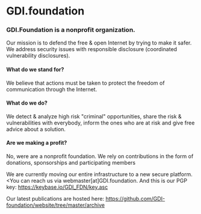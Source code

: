 # GDI.foundation

### GDI.Foundation is a nonprofit organization. 
Our mission is to defend the free & open Internet by trying to make it safer.
We address security issues with responsible disclosure (coordinated vulnerability disclosures).

#### What do we stand for?
We believe that actions must be taken to protect the freedom of communication through the Internet.

#### What do we do?
We detect & analyze high risk "criminal" opportunities, share the risk & vulnerabilities with everybody, inform the ones who are at risk and give free advice about a solution.

#### Are we making a profit?
No, were are a nonprofit foundation. We rely on contributions in the form of donations, sponsorships and participating members


We are currently moving our entire infrastructure to a new secure platform.
<You can reach us via webmaster[at]GDI.foundation. And this is our PGP key: https://keybase.io/GDI_FDN/key.asc 

Our latest publications are hosted here: https://github.com/GDI-foundation/website/tree/master/archive

